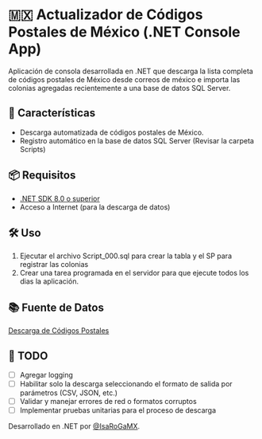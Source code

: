 # 🇲🇽 Actualizador de Códigos Postales de México (.NET Console App)

Aplicación de consola desarrollada en .NET que descarga la lista completa de códigos postales de México desde correos de méxico e importa las colonias agregadas recientemente a una base de datos SQL Server.

## 🚀 Características

- Descarga automatizada de códigos postales de México.
- Registro automático en la base de datos SQL Server (Revisar la carpeta Scripts)

## 📦 Requisitos

- [.NET SDK 8.0 o superior](https://dotnet.microsoft.com/)
- Acceso a Internet (para la descarga de datos)

## 🛠️ Uso
1. Ejecutar el archivo Script_000.sql para crear la tabla y el SP para registrar las colonias
2. Crear una tarea programada en el servidor para que ejecute todos los dias la aplicación.

## 📚 Fuente de Datos
[Descarga de Códigos Postales](https://www.correosdemexico.gob.mx/SSLServicios/ConsultaCP/CodigoPostal_Exportar.aspx)

## 📝 TODO

- [ ] Agregar logging
- [ ] Habilitar solo la descarga seleccionando el formato de salida por parámetros (CSV, JSON, etc.)
- [ ] Validar y manejar errores de red o formatos corruptos
- [ ] Implementar pruebas unitarias para el proceso de descarga

Desarrollado en .NET por [@IsaRoGaMX](https://github.com/IsaRoGaMX).
